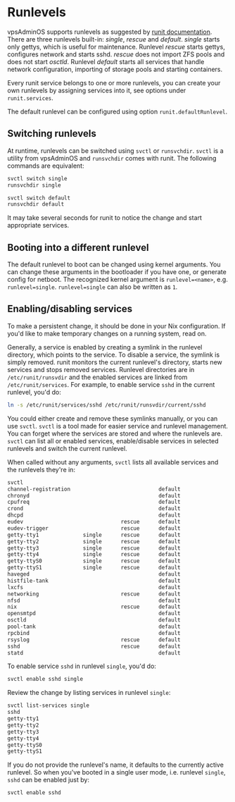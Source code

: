 # Runlevels
vpsAdminOS supports runlevels as suggested by
[runit documentation](http://smarden.org/runit/runlevels.html). There are
three runlevels built-in: *single*, *rescue* and *default*. *single* starts only
gettys, which is useful for maintenance. Runlevel *rescue* starts gettys,
configures network and starts sshd. *rescue* does not import ZFS pools and does
not start *osctld*. Runlevel *default* starts all services that
handle network configuration, importing of storage pools and starting
containers.

Every runit service belongs to one or more runlevels, you can create your own
runlevels by assigning services into it, see options under `runit.services`.

The default runlevel can be configured using option `runit.defaultRunlevel`.

## Switching runlevels
At runtime, runlevels can be switched using `svctl` or `runsvchdir`. `svctl`
is a utility from vpsAdminOS and `runsvchdir` comes with runit. The following
commands are equivalent:

```bash
svctl switch single
runsvchdir single

svctl switch default
runsvchdir default
```

It may take several seconds for runit to notice the change and start appropriate
services.

## Booting into a different runlevel
The default runlevel to boot can be changed using kernel arguments. You can
change these arguments in the bootloader if you have one, or generate config
for netboot. The recognized kernel argument is `runlevel=<name>`, e.g.
`runlevel=single`. `runlevel=single` can also be written as `1`.

## Enabling/disabling services
To make a persistent change, it should be done in your Nix configuration. If
you'd like to make temporary changes on a running system, read on.

Generally, a service is enabled by creating a symlink in the runlevel directory,
which points to the service. To disable a service, the symlink is simply removed.
runit monitors the current runlevel's directory, starts new services and stops
removed services. Runlevel directories are in `/etc/runit/runsvdir` and the
enabled services are linked from `/etc/runit/services`. For example, to enable
service `sshd` in the current runlevel, you'd do:

```bash
ln -s /etc/runit/services/sshd /etc/runit/runsvdir/current/sshd
```

You could either create and remove these symlinks manually, or you can use
`svctl`. `svctl` is a tool made for easier service and runlevel management.
You can forget where the services are stored and where the runlevels are.
`svctl` can list all or enabled services, enable/disable services in selected
runlevels and switch the current runlevel.

When called without any arguments, `svctl` lists all available services and the
runlevels they're in:

```bash
svctl
channel-registration                            default   
chronyd                                         default   
cpufreq                                         default   
crond                                           default   
dhcpd                                           default   
eudev                               rescue      default   
eudev-trigger                       rescue      default   
getty-tty1              single      rescue      default   
getty-tty2              single      rescue      default   
getty-tty3              single      rescue      default   
getty-tty4              single      rescue      default   
getty-ttyS0             single      rescue      default   
getty-ttyS1             single      rescue      default   
haveged                                         default   
histfile-tank                                   default   
lxcfs                                           default   
networking                          rescue      default   
nfsd                                            default   
nix                                 rescue      default   
opensmtpd                                       default   
osctld                                          default   
pool-tank                                       default   
rpcbind                                         default   
rsyslog                             rescue      default   
sshd                                rescue      default   
statd                                           default   
```

To enable service `sshd` in runlevel `single`, you'd do:

```bash
svctl enable sshd single
```

Review the change by listing services in runlevel `single`:

```bash
svctl list-services single
sshd
getty-tty1
getty-tty2
getty-tty3
getty-tty4
getty-ttyS0
getty-ttyS1
```

If you do not provide the runlevel's name, it defaults to the currently active
runlevel. So when you've booted in a single user mode, i.e. runlevel `single`,
`sshd` can be enabled just by:

```bash
svctl enable sshd
```
